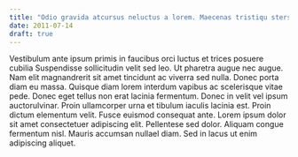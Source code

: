 ```yaml
---
title: "Odio gravida atcursus neluctus a lorem. Maecenas tristiqu sters port rsen mate haslelu milsie quqn smetsre?"
date: 2011-07-14
draft: true
---
```


Vestibulum ante ipsum primis in faucibus orci luctus et trices posuere cubilia Suspendisse sollicitudin velit sed leo. Ut pharetra augue nec augue. Nam elit magnandrerit sit amet tincidunt ac viverra sed nulla. Donec porta diam eu massa. Quisque diam lorem interdum vapibus ac scelerisque vitae pede. Donec eget tellus non erat lacinia fermentum. Donec in velit vel ipsum auctorulvinar. Proin ullamcorper urna et tibulum iaculis lacinia est. Proin dictum elementum velit. Fusce euismod consequat ante. Lorem ipsum dolor sit amet consectetuer adipiscing elit. Pellentese sed dolor. Aliquam congue fermentum nisl. Mauris accumsan nullael diam. Sed in lacus ut enim adipiscing aliquet.
